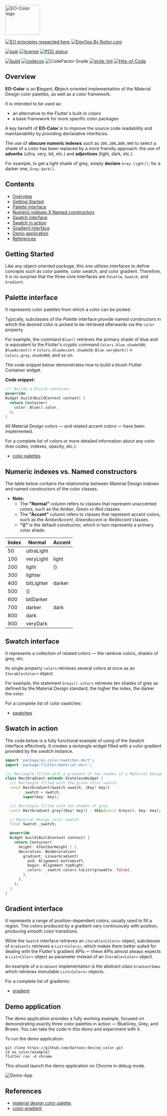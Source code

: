 <img
src="https://user-images.githubusercontent.com/24878574/118523677-bdb5c500-b713-11eb-942f-26a7e0b4554e.png"
alt="EO-Color logo" width="112" height="96"/>

[![EO principles respected here](https://www.elegantobjects.org/badge.svg)](https://www.elegantobjects.org)
[![DevOps By Rultor.com](https://www.rultor.com/b/dartoos-dev/eo_color)](https://www.rultor.com/p/dartoos-dev/eo_color)

[![pub](https://img.shields.io/pub/v/eo_color)](https://pub.dev/packages/eo_color)
[![license](https://img.shields.io/badge/license-mit-green.svg)](https://github.com/dartoos-dev/eo_color/blob/master/LICENSE)
[![PDD status](https://www.0pdd.com/svg?name=dartoos-dev/eo_color)](https://www.0pdd.com/p?name=dartoos-dev/eo_color)

[![build](https://github.com/dartoos-dev/eo_color/actions/workflows/build.yml/badge.svg)](https://github.com/dartoos-dev/eo_color/actions/)
[![codecov](https://codecov.io/gh/dartoos-dev/eo_color/branch/master/graph/badge.svg)](https://codecov.io/gh/dartoos-dev/eo_color)
![CodeFactor Grade](https://img.shields.io/codefactor/grade/github/rafamizes/eo_color)
[![style: lint](https://img.shields.io/badge/style-lint-4BC0F5.svg)](https://pub.dev/packages/lint)
[![Hits-of-Code](https://hitsofcode.com/github/dartoos-dev/eo_color?branch=master)](https://hitsofcode.com/github/dartoos-dev/eo_color/view?branch=master)

## Overview

**EO-Color** is an **E**legant, **O**bject-oriented implementation of the
Material Design color palettes, as well as a color framework.

It is intended to be used as:

- an alternative to the Flutter's built-in colors
- a base framework for more specific color packages

A key benefit of **EO-Color** is to improve the source code readability and
maintainability by providing declarative interfaces.

The use of **obscure numeric indexes** such as `100,200…800,900` to select a
shade of a color has been replaced by a more friendly approach: the use of
**adverbs** (ultra, very, bit, etc.) and **adjectives** (light, dark, etc.).

For example, to get a light shade of grey, simply **declare** `Grey.light()`;
for a darker one, `Grey.dark()`.

## Contents

- [Overview](#overview)
- [Getting Started](#getting-started)
- [Palette interface](#palette-interface)
- [Numeric indexes X Named constructors](#numeric-indexes-X-named-constructors)
- [Swatch interface](#swatch-interface)
- [Swatch in action](#swatch-in-action)
- [Gradient interface](#gradient-interface)
- [Demo application](#demo-application)
- [References](#hex-color-values-references)

## Getting Started

Like any object-oriented package, this one utilizes interfaces to define
concepts such as color palette, color swatch, and color gradient. Therefore, it
is no surprise that the three core interfaces are `Palette`, `Swatch`, and
`Gradient`.

## Palette interface

It represents color palettes from which a color can be picked.

Typically, subclasses of the _Palette_ interface provide named constructors in
which the desired color is picked to be retrieved afterwards via the `color`
property.

For example, the command `Blue()` retrieves the primary shade of blue and is
equivalent to the Flutter's cryptic command `Colors.blue.shade500`;
`BlueAccent()` ≡ `Colors.blueAccent.shade50`; `Blue.veryDark()` ≡
`Colors.grey.shade900`; and so on.

The code snippet below demonstrates how to build a bluish Flutter Container
widget.

**Code snippet:**

```dart
/// Builds a bluish container.
@override
Widget build(BuildContext context) {
  return Container(
    color: Blue().color,
  );
}
```

All Material Design colors — and related accent colors — have been implemented.

For a complete list of colors or more detailed information about any color (hex
codes, indexes, opacity, etc.):

- [color palettes](https://pub.dev/documentation/eo_color/latest/palettes/palettes-library.html)

## Numeric indexes vs. Named constructors

The table below contains the relationship between Material Design indexes
and named constructors of the color classes.

- **Note:**
  - The **"Normal"** column refers to classes that represent unaccented colors,
    such as the _Amber_, _Green_ or _Red_ classes.
  - The **"Accent"** column refers to classes that represent accent colors, such
    as the _AmberAccent_, _GreenAccent_ or _RedAccent_ classes.
  - **"()"** is the default constructor, which in turn represents a primary
    color shade.

| Index | Normal     | Accent |
| :---- | ---------- | :----- |
| 50    | ultraLight |        |
| 100   | veryLight  | light  |
| 200   | light      | ()     |
| 300   | lighter    |        |
| 400   | bitLighter | darker |
| 500   | ()         |        |
| 600   | bitDarker  |        |
| 700   | darker     | dark   |
| 800   | dark       |        |
| 900   | veryDark   |        |

## Swatch interface

It represents a collection of related colors — the rainbow colors, shades
of grey, etc.

Its single property `colors` retrieves several colors at once as an
`Iterable<Color>` object.

For example, the statement `Greys().colors` retrieves ten shades of grey as
defined by the Material Design standard; the higher the index, the darker the
color.

For a complete list of color swatches:

- [swatches](https://pub.dev/documentation/eo_color/latest/swatches/swatches-library.html)

## Swatch in action

The code below is a fully functional example of using of the _Swatch_ interface
effectively. It creates a rectangle widget filled with a color gradient provided
by the _swatch_ instance.

```dart
import 'package:eo_color/swatches.dart';
import 'package:flutter/material.dart';

/// Rectangle filled with a gradient of ten shades of a Material Design color.
class RectGradient extends StatelessWidget {
  /// Rectangle filled with the given color swatch.
  const RectGradient(Swatch swatch, {Key? key})
      : _swatch = swatch,
        super(key: key);

  /// Rectangle filled with ten shades of grey.
  const RectGradient.grey({Key? key}) : this(const Greys(), key: key);

  // Material Design color swatch.
  final Swatch _swatch;

  @override
  Widget build(BuildContext context) {
    return Container(
      height: kToolbarHeight / 2,
      decoration: BoxDecoration(
        gradient: LinearGradient(
          end: Alignment.bottomLeft,
          begin: Alignment.topRight,
          colors: _swatch.colors.toList(growable: false),
        ),
      ),
    );
  }
}
```

## Gradient interface

It represents a range of position-dependent colors, usually used to fill a
region. The colors produced by a gradient vary continuously with position,
producing smooth color transitions.

While the `Swatch` interface retrieves an `iterable<Colors>` object, subclasses
of `Gradients` retrieves a `List<Colors>`, which makes them better suited for
dealing with the Flutter's gradient APIs — these APIs almost always expects a
`List<Color>` object as parameter instead of an `Iterable<Color>` object.

An example of a `Gradient` implementation is the abstract class `GradientImmu`
which retrieves immutable `List<Colors>` objects.

For a complete list of gradients:

- [gradient](https://pub.dev/documentation/eo_color/latest/gradients/gradients-library.html)

## Demo application

The demo application provides a fully working example, focused on demonstrating
exactly three color palettes in action — BlueGrey, Grey, and Brown. You can take
the code in this demo and experiment with it.

To run the demo application:

```shell
git clone https://github.com/dartoos-dev/eo_color.git
cd eo_color/example/
flutter run -d chrome
```

This should launch the demo application on Chrome in debug mode.

![Demo-App](https://user-images.githubusercontent.com/24878574/122656689-440a6000-d133-11eb-9100-46d6ff344283.png)

## References

- [material design color palette](https://material.io/archive/guidelines/style/color.html#color-color-palette).
- [color-gradient](https://en.wikipedia.org/wiki/Color_gradient)
